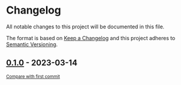 # Changelog

All notable changes to this project will be documented in this file.

The format is based on [Keep a Changelog](http://keepachangelog.com/en/1.0.0/)
and this project adheres to [Semantic Versioning](http://semver.org/spec/v2.0.0.html).

<!-- insertion marker -->
## [0.1.0](https://github.com/pytesty/pytest-compare/releases/tag/0.1.0) - 2023-03-14

<small>[Compare with first commit](https://github.com/pytesty/pytest-compare/compare/068cb9dc75e605e45ccca6ae8495848b779222e9...0.1.0)</small>

